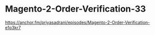 # Magento-2-Order-Verification-33
https://anchor.fm/priyasadrani/episodes/Magento-2-Order-Verification-e1o3kr7
